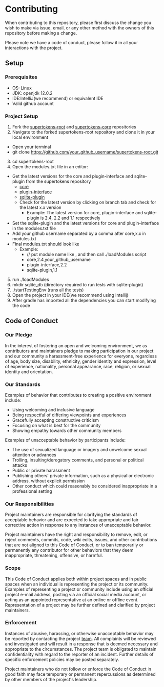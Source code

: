 # Contributing

When contributing to this repository, please first discuss the change you wish to make via issue,
email, or any other method with the owners of this repository before making a change. 

Please note we have a code of conduct, please follow it in all your interactions with the project.

## Setup

### Prerequisites
- OS: Linux
- JDK: openjdk 12.0.2
- IDE:IntelliJ(we recommend) or equivalent IDE
- Valid github account

### Project Setup
1. Fork the [supertokens-root](https://github.com/supertokens/supertokens-root.git) and [supertokens-core](https://github.com/supertokens/supertokens-core) repositories
2. Navigate to the forked supertokens-root repository and clone it in your local environment 
  - Open your terminal
  - git clone https://github.com/your_github_username/supertokens-root.git
3. cd supertokens-root
4. Open the modules.txt file in an editor:
  - Get the latest versions for the core and plugin-interface and sqlite-plugin from the supertokens repository 
    - [core](https://github.com/supertokens/supertokens-core)
    - [plugin-interface](https://github.com/supertokens/supertokens-plugin-interface)
    - [sqlite-plugin](https://github.com/supertokens/supertokens-sqlite-plugin)
    - Check for the latest version by clicking on branch tab and check for the latest x.x version
      - Example: The latest version for core, plugin-interface and sqlite-plugin is 2.4, 2.2 and 1.1 respectively
  - Set the sqlite-plugin and the latest versions for core and plugin-interface in the modules.txt file
  - Add your github username separated by a comma after core,x.x in  modules.txt
  - Final modules.txt should look like
    - Example: 
	    - // put module name like <module name>,<branch name> and then call ./loadModules script
      - core,2.4,your_github_username
      - plugin-interface,2.2
      - sqlite-plugin,1.1
5. run ./loadModules
6. mkdir sqlite_db (directory required to run tests with sqlite-plugin)
7. ./startTestingEnv (runs all the tests)
8. Open the project in your IDE(we recommend using Intellij)
9. After gradle has imported all the dependencies you can start modifying the code



## Code of Conduct

### Our Pledge

In the interest of fostering an open and welcoming environment, we as
contributors and maintainers pledge to making participation in our project and
our community a harassment-free experience for everyone, regardless of age, body
size, disability, ethnicity, gender identity and expression, level of experience,
nationality, personal appearance, race, religion, or sexual identity and
orientation.

### Our Standards

Examples of behavior that contributes to creating a positive environment
include:

* Using welcoming and inclusive language
* Being respectful of differing viewpoints and experiences
* Gracefully accepting constructive criticism
* Focusing on what is best for the community
* Showing empathy towards other community members

Examples of unacceptable behavior by participants include:

* The use of sexualized language or imagery and unwelcome sexual attention or
advances
* Trolling, insulting/derogatory comments, and personal or political attacks
* Public or private harassment
* Publishing others' private information, such as a physical or electronic
  address, without explicit permission
* Other conduct which could reasonably be considered inappropriate in a
  professional setting

### Our Responsibilities

Project maintainers are responsible for clarifying the standards of acceptable
behavior and are expected to take appropriate and fair corrective action in
response to any instances of unacceptable behavior.

Project maintainers have the right and responsibility to remove, edit, or
reject comments, commits, code, wiki edits, issues, and other contributions
that are not aligned to this Code of Conduct, or to ban temporarily or
permanently any contributor for other behaviors that they deem inappropriate,
threatening, offensive, or harmful.

### Scope

This Code of Conduct applies both within project spaces and in public spaces
when an individual is representing the project or its community. Examples of
representing a project or community include using an official project e-mail
address, posting via an official social media account, or acting as an appointed
representative at an online or offline event. Representation of a project may be
further defined and clarified by project maintainers.

### Enforcement

Instances of abusive, harassing, or otherwise unacceptable behavior may be
reported by contacting the project [team](mailto:team@supertokens.io). All
complaints will be reviewed and investigated and will result in a response that
is deemed necessary and appropriate to the circumstances. The project team is
obligated to maintain confidentiality with regard to the reporter of an incident.
Further details of specific enforcement policies may be posted separately.

Project maintainers who do not follow or enforce the Code of Conduct in good
faith may face temporary or permanent repercussions as determined by other
members of the project's leadership.
